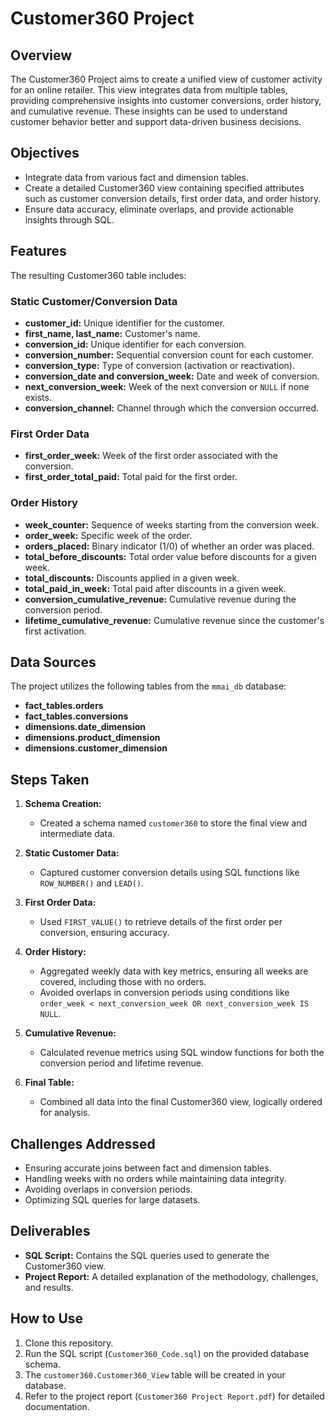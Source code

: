 # Customer360 Project

## Overview
The Customer360 Project aims to create a unified view of customer activity for an online retailer. This view integrates data from multiple tables, providing comprehensive insights into customer conversions, order history, and cumulative revenue. These insights can be used to understand customer behavior better and support data-driven business decisions.

## Objectives
- Integrate data from various fact and dimension tables.
- Create a detailed Customer360 view containing specified attributes such as customer conversion details, first order data, and order history.
- Ensure data accuracy, eliminate overlaps, and provide actionable insights through SQL.

## Features
The resulting Customer360 table includes:

### **Static Customer/Conversion Data**
- **customer_id:** Unique identifier for the customer.
- **first_name, last_name:** Customer's name.
- **conversion_id:** Unique identifier for each conversion.
- **conversion_number:** Sequential conversion count for each customer.
- **conversion_type:** Type of conversion (activation or reactivation).
- **conversion_date and conversion_week:** Date and week of conversion.
- **next_conversion_week:** Week of the next conversion or `NULL` if none exists.
- **conversion_channel:** Channel through which the conversion occurred.

### **First Order Data**
- **first_order_week:** Week of the first order associated with the conversion.
- **first_order_total_paid:** Total paid for the first order.

### **Order History**
- **week_counter:** Sequence of weeks starting from the conversion week.
- **order_week:** Specific week of the order.
- **orders_placed:** Binary indicator (1/0) of whether an order was placed.
- **total_before_discounts:** Total order value before discounts for a given week.
- **total_discounts:** Discounts applied in a given week.
- **total_paid_in_week:** Total paid after discounts in a given week.
- **conversion_cumulative_revenue:** Cumulative revenue during the conversion period.
- **lifetime_cumulative_revenue:** Cumulative revenue since the customer's first activation.

## Data Sources
The project utilizes the following tables from the `mmai_db` database:
- **fact_tables.orders**
- **fact_tables.conversions**
- **dimensions.date_dimension**
- **dimensions.product_dimension**
- **dimensions.customer_dimension**

## Steps Taken
1. **Schema Creation:**
   - Created a schema named `customer360` to store the final view and intermediate data.

2. **Static Customer Data:**
   - Captured customer conversion details using SQL functions like `ROW_NUMBER()` and `LEAD()`.

3. **First Order Data:**
   - Used `FIRST_VALUE()` to retrieve details of the first order per conversion, ensuring accuracy.

4. **Order History:**
   - Aggregated weekly data with key metrics, ensuring all weeks are covered, including those with no orders.
   - Avoided overlaps in conversion periods using conditions like `order_week < next_conversion_week OR next_conversion_week IS NULL`.

5. **Cumulative Revenue:**
   - Calculated revenue metrics using SQL window functions for both the conversion period and lifetime revenue.

6. **Final Table:**
   - Combined all data into the final Customer360 view, logically ordered for analysis.

## Challenges Addressed
- Ensuring accurate joins between fact and dimension tables.
- Handling weeks with no orders while maintaining data integrity.
- Avoiding overlaps in conversion periods.
- Optimizing SQL queries for large datasets.

## Deliverables
- **SQL Script:** Contains the SQL queries used to generate the Customer360 view.
- **Project Report:** A detailed explanation of the methodology, challenges, and results.

## How to Use
1. Clone this repository.
2. Run the SQL script (`Customer360_Code.sql`) on the provided database schema.
3. The `customer360.Customer360_View` table will be created in your database.
4. Refer to the project report (`Customer360 Project Report.pdf`) for detailed documentation.
